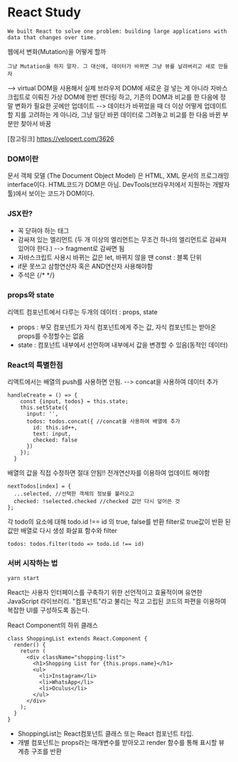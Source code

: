 # React Study

```
We built React to solve one problem: building large applications with data that changes over time.
```

웹에서 변화(Mutation)을 어떻게 할까
```
그냥 Mutation을 하지 말자. 그 대신에, 데이터가 바뀌면 그냥 뷰를 날려버리고 새로 만들자
```
--> virtual DOM을 사용해서 실제 브라우저 DOM에 새로운 걸 넣는 게 아니라 자바스크립트로 이뤄진 가상 DOM에 한번 렌더링 하고, 기존의 DOM과 비교를 한 다음에 정말 변화가 필요한 곳에만 업데이트
--> 데이터가 바뀌었을 때 더 이상 어떻게 업데이트 할 지를 고려하는 게 아니라, 그냥 일단 바뀐 데이터로 그려놓고 비교를 한 다음 바뀐 부분만 찾아서 바꿈

[참고링크] https://velopert.com/3626

### DOM이란

문서 객체 모델 (The Document Object Model) 은 HTML, XML 문서의 프로그래밍 interface이다.
HTML코드가 DOM은 아님. DevTools(브라우저에서 지원하는 개발자 툴)에서 보이는 코드가 DOM이다.

### JSX란?
* 꼭 닫혀야 하는 태그
* 감싸져 있는 엘리먼트 (두 개 이상의 엘리먼트는 무조건 하나의 엘리먼트로 감싸져 있어야 한다.)
 --> fragment로 감싸면 됨
*  자바스크립트 사용시 바뀌는 값은 let, 바뀌지 않을 땐 const : 블록 단위
* if문 못쓰고 삼항연산자 혹은 AND연산자 사용해야함
* 주석은 {/*  */}


### props와 state
리액트 컴포넌트에서 다루는 두개의 데이터 : props, state
* props : 부모 컴포넌트가 자식 컴포넌트에게 주는 값, 자식 컴포넌트는 받아온 props를 수정할수는 없음
* state : 컴포넌트 내부에서 선언하며 내부에서 값을 변경할 수 있음(동적인 데이터)


### React의 특별한점

리액트에서는 배열의 push를 사용하면 안됨. --> concat을 사용하여 데이터 추가
```
handleCreate = () => {
    const {input, todos} = this.state;
    this.setState({
      input: '',
      todos: todos.concat({ //concat을 사용하여 배열에 추가
        id: this.id++,
        text: input,
        checked: false
      })
    });
  }
```

배열의 값을 직접 수정하면 절대 안됨!! 전개연산자를 이용하여 업데이트 해야함

```
nextTodos[index] = {
  ...selected, //선택한 객체의 정보를 불러오고
  checked: !selected.checked //checked 값만 다시 덮어쓴 것
};
```

각 todo의 요소에 대해 todo.id !== id 의 true, false를 반환
filter로 true값이 반환 된 값만 배열로 다시 생성
화살표 함수와 filter
```
todos: todos.filter(todo => todo.id !== id) 
```



### 서버 시작하는 법
```
yarn start
```

React는 사용자 인터페이스를 구축하기 위한 선언적이고 효율적이며 유연한 JavaScript 라이브러리.
"컴포넌트"라고 불리는 작고 고립된 코드의 파편을 이용하여 복잡한 UI를 구성하도록 돕는다.

React Component의 하위 클래스

```
class ShoppingList extends React.Component {
  render() {
    return (
      <div className="shopping-list">
        <h1>Shopping List for {this.props.name}</h1>
        <ul>
          <li>Instagram</li>
          <li>WhatsApp</li>
          <li>Oculus</li>
        </ul>
      </div>
    );
  }
}

```
* ShoppingList는 React컴포넌트 클래스 또는 React 컴포넌트 타입.
* 개별 컴포넌트는 props라는 매개변수를 받아오고 render 함수를 통해 표시할 뷰 계층 구조를 반환
